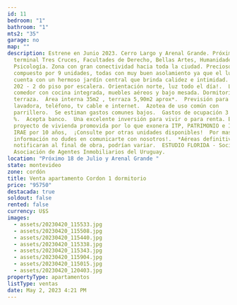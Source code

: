 ```yaml
---
id: 11
bedroom: "1"
bathroom: "1"
mts2: "35"
garage: no
map: ""
description: Estrene en Junio 2023. Cerro Largo y Arenal Grande. Próximo a
  terminal Tres Cruces, Facultades de Derecho, Bellas Artes, Humanidades y
  Psicología. Zona con gran conectividad hacia toda la ciudad. Precioso complejo
  compuesto por 9 unidades, todas con muy buen asolamiento ya que el lugar
  cuenta con un hermoso jardín central que brinda calidez e intimidad.  UNIDAD
  202 - 2 do piso por escalera. Orientación norte, luz todo el día!.  Living
  comedor con cocina integrada, muebles aéreos y bajo mesada. Dormitorio, baño y
  terraza.  Área interna 35m2 , terraza 5,90m2 aprox*.  Previsión para calefón,
  lavadora, teléfono, tv cable e internet.  Azotea de uso común con
  parrillero.  Se estiman gastos comunes bajos.  Gastos de ocupación 3
  %.  Acepta banco.  Una excelente inversión para vivir o para renta. Es un
  proyecto de vivienda promovida por lo que exonera ITP, PATRIMONIO e IRPF o
  IRAE por 10 años,  ¡Consulte por otras unidades disponibles!  Por mas
  información no dudes en comunicarte con nosotros!.  *Aéreas definitivas se
  notificaran al final de obra, podrían variar.  ESTUDIO FLORIDA - Socio ADIU -
  Asociación de Agentes Inmobiliarios del Uruguay.
location: "Próximo 18 de Julio y Arenal Grande "
state: montevideo
zone: cordón
title: Venta apartamento Cordon 1 dormitorio
price: "95750"
destacada: true
soldout: false
rented: false
currency: U$S
images:
  - assets/20230420_115533.jpg
  - assets/20230420_115508.jpg
  - assets/20230420_115440.jpg
  - assets/20230420_115338.jpg
  - assets/20230420_115343.jpg
  - assets/20230420_115904.jpg
  - assets/20230420_115015.jpg
  - assets/20230420_120403.jpg
propertyType: apartamentos
listType: ventas
date: May 2, 2023 4:21 PM
---
```

